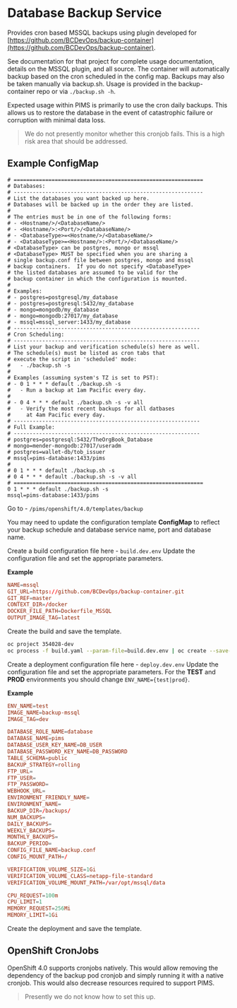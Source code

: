 # Database Backup Service

Provides cron based MSSQL backups using plugin developed for [https://github.com/BCDevOps/backup-container](https://github.com/BCDevOps/backup-container).

See documentation for that project for complete usage documentation, details on the MSSQL plugin, and all source. The container will automatically backup based on the cron scheduled in the config map. Backups may also be taken manually via backup.sh. Usage is provided in the backup-container repo or via `./backup.sh -h`.

Expected usage within PIMS is primarily to use the cron daily backups. This allows us to restore the database in the event of catastrophic failure or corruption with minimal data loss.

> We do not presently monitor whether this cronjob fails. This is a high risk area that should be addressed.

## Example ConfigMap

```
# ============================================================
# Databases:
# ------------------------------------------------------------
# List the databases you want backed up here.
# Databases will be backed up in the order they are listed.
#
# The entries must be in one of the following forms:
# - <Hostname/>/<DatabaseName/>
# - <Hostname/>:<Port/>/<DatabaseName/>
# - <DatabaseType>=<Hostname/>/<DatabaseName/>
# - <DatabaseType>=<Hostname/>:<Port/>/<DatabaseName/>
# <DatabaseType> can be postgres, mongo or mssql
# <DatabaseType> MUST be specified when you are sharing a
# single backup.conf file between postgres, mongo and mssql
# backup containers.  If you do not specify <DatabaseType>
# the listed databases are assumed to be valid for the
# backup container in which the configuration is mounted.
#
# Examples:
# - postgres=postgresql/my_database
# - postgres=postgresql:5432/my_database
# - mongo=mongodb/my_database
# - mongo=mongodb:27017/my_database
# - mssql=mssql_server:1433/my_database
# -----------------------------------------------------------
# Cron Scheduling:
# -----------------------------------------------------------
# List your backup and verification schedule(s) here as well.
# The schedule(s) must be listed as cron tabs that
# execute the script in 'scheduled' mode:
#   - ./backup.sh -s
#
# Examples (assuming system's TZ is set to PST):
# - 0 1 * * * default ./backup.sh -s
#   - Run a backup at 1am Pacific every day.
#
# - 0 4 * * * default ./backup.sh -s -v all
#   - Verify the most recent backups for all datbases
#     at 4am Pacific every day.
# -----------------------------------------------------------
# Full Example:
# -----------------------------------------------------------
# postgres=postgresql:5432/TheOrgBook_Database
# mongo=mender-mongodb:27017/useradm
# postgres=wallet-db/tob_issuer
# mssql=pims-database:1433/pims
#
# 0 1 * * * default ./backup.sh -s
# 0 4 * * * default ./backup.sh -s -v all
# ============================================================
0 1 * * * default ./backup.sh -s
mssql=pims-database:1433/pims
```

Go to - `/pims/openshift/4.0/templates/backup`

You may need to update the configuration template **ConfigMap** to reflect your backup schedule and database service name, port and database name.

Create a build configuration file here - `build.dev.env`
Update the configuration file and set the appropriate parameters.

**Example**

```conf
NAME=mssql
GIT_URL=https://github.com/BCDevOps/backup-container.git
GIT_REF=master
CONTEXT_DIR=/docker
DOCKER_FILE_PATH=Dockerfile_MSSQL
OUTPUT_IMAGE_TAG=latest
```

Create the build and save the template.

```bash
oc project 354028-dev
oc process -f build.yaml --param-file=build.dev.env | oc create --save-config=true -f -
```

Create a deployment configuration file here - `deploy.dev.env`
Update the configuration file and set the appropriate parameters.
For the **TEST** and **PROD** environments you should change `ENV_NAME={test|prod}`.

**Example**

```conf
ENV_NAME=test
IMAGE_NAME=backup-mssql
IMAGE_TAG=dev

DATABASE_ROLE_NAME=database
DATABASE_NAME=pims
DATABASE_USER_KEY_NAME=DB_USER
DATABASE_PASSWORD_KEY_NAME=DB_PASSWORD
TABLE_SCHEMA=public
BACKUP_STRATEGY=rolling
FTP_URL=
FTP_USER=
FTP_PASSWORD=
WEBHOOK_URL=
ENVIRONMENT_FRIENDLY_NAME=
ENVIRONMENT_NAME=
BACKUP_DIR=/backups/
NUM_BACKUPS=
DAILY_BACKUPS=
WEEKLY_BACKUPS=
MONTHLY_BACKUPS=
BACKUP_PERIOD=
CONFIG_FILE_NAME=backup.conf
CONFIG_MOUNT_PATH=/

VERIFICATION_VOLUME_SIZE=1Gi
VERIFICATION_VOLUME_CLASS=netapp-file-standard
VERIFICATION_VOLUME_MOUNT_PATH=/var/opt/mssql/data

CPU_REQUEST=100m
CPU_LIMIT=1
MEMORY_REQUEST=256Mi
MEMORY_LIMIT=1Gi
```

Create the deployment and save the template.

## OpenShift CronJobs

OpenShift 4.0 supports cronjobs natively.
This would allow removing the dependency of the backup pod cronjob and simply running it with a native cronjob.
This would also decrease resources required to support PIMS.

> Presently we do not know how to set this up.
